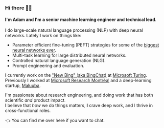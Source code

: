 ### Hi there 👨‍💻 

#### I'm Adam and I'm a senior machine learning engineer and technical lead.

I do large-scale natural language processing (NLP) with deep neural networks. Lately I work on things like:
- Parameter efficient fine-tuning (PEFT) strategies for some of the [biggest neural networks ever](https://arxiv.org/abs/2201.11990).
- Multi-task learning for large distributed neural networks.
- Controlled natural language generation (NLG).
- Prompt engineering and evaluation.

I currently work on the ["New Bing" (aka BingChat)](https://www.bing.com/new) at [Microsoft Turing](https://turing.microsoft.com/).
<br/>Previously I worked at [Microsoft Research Montréal](https://www.microsoft.com/en-us/research/lab/microsoft-research-montreal/) and a deep-learning startup, [Maluuba](https://techcrunch.com/2017/01/13/microsoft-acquires-maluuba-a-startup-focused-on-general-artificial-intelligence/).

I'm passionate about research engineering, and doing work that has both scientific _and_ product impact.
<br/>I believe that _how_ we do things matters, I crave deep work, and I thrive in cross-functional roles.

👈 You can find me over here if you want to chat.
